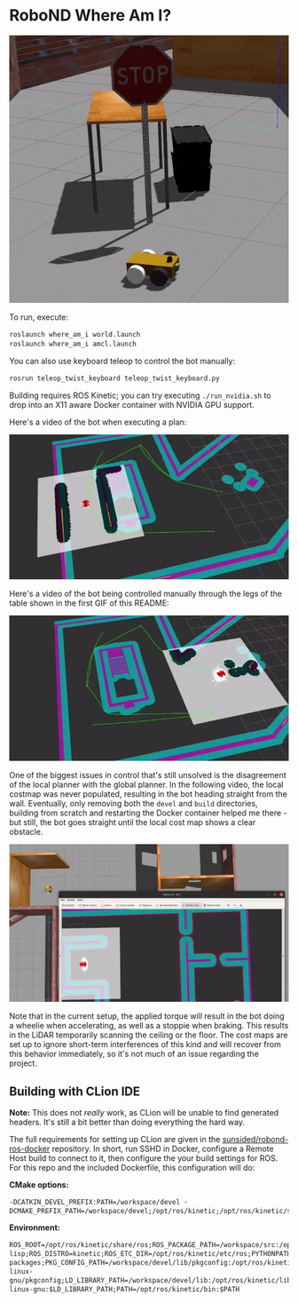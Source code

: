 # RoboND Where Am I?

![](.readme/whee.gif)

To run, execute:

```bash
roslaunch where_am_i world.launch
roslaunch where_am_i amcl.launch
```

You can also use keyboard teleop to control the bot manually:

```bash
rosrun teleop_twist_keyboard teleop_twist_keyboard.py
``` 

Building requires ROS Kinetic; you can try executing `./run_nvidia.sh` to drop into an X11 aware
Docker container with NVIDIA GPU support.

Here's a video of the bot when executing a plan:

![](.readme/automatic.webp)

Here's a video of the bot being controlled manually through the legs of the
table shown in the first GIF of this README:

![](.readme/manual.webp)

One of the biggest issues in control that's still unsolved is the disagreement
of the local planner with the global planner. In the following video,
the local costmap was never populated, resulting in the bot heading straight
from the wall. Eventually, only removing both the `devel` and `build` directories, 
building from scratch and restarting the Docker container helped me there -
but still, the bot goes straight until the local cost map shows a clear obstacle. 

![](.readme/derp.webp)

Note that in the current setup, the applied torque will result in the
bot doing a wheelie when accelerating, as well as a stoppie when braking.
This results in the LiDAR temporarily scanning the ceiling or the floor.
The cost maps are set up to ignore short-term interferences of this kind
and will recover from this behavior immediately, so it's not much of
an issue regarding the project.

## Building with CLion IDE

**Note:** This does not _really_ work, as CLion will be unable to find generated headers. It's still a bit
          better than doing everything the hard way.

The full requirements for setting up CLion are given in the [sunsided/robond-ros-docker](https://github.com/sunsided/robond-ros-docker)
repository. In short, run SSHD in Docker, configure a Remote Host build to connect to it, then configure
the your build settings for ROS. For this repo and the included Dockerfile, this configuration will do:

**CMake options:**

```
-DCATKIN_DEVEL_PREFIX:PATH=/workspace/devel -DCMAKE_PREFIX_PATH=/workspace/devel;/opt/ros/kinetic;/opt/ros/kinetic/share
```

**Environment:**

```
ROS_ROOT=/opt/ros/kinetic/share/ros;ROS_PACKAGE_PATH=/workspace/src:/opt/ros/kinetic/share;ROS_MASTER_URI=http://localhost:11311;ROS_PYTHON_VERSION=2;ROS_VERSION=1;ROSLISP_PACKAGE_DIRECTORIES=/workspace/devel/share/common-lisp;ROS_DISTRO=kinetic;ROS_ETC_DIR=/opt/ros/kinetic/etc/ros;PYTHONPATH=/opt/ros/kinetic/lib/python2.7/dist-packages;PKG_CONFIG_PATH=/workspace/devel/lib/pkgconfig:/opt/ros/kinetic/lib/pkgconfig:/opt/ros/kinetic/lib/x86_64-linux-gnu/pkgconfig;LD_LIBRARY_PATH=/workspace/devel/lib:/opt/ros/kinetic/lib:/opt/ros/kinetic/lib/x86_64-linux-gnu:$LD_LIBRARY_PATH;PATH=/opt/ros/kinetic/bin:$PATH
```
